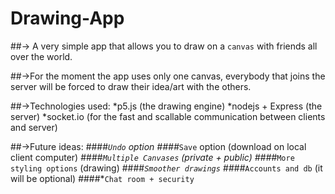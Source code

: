 # Drawing-App

##-> A very simple app that allows you to draw on a `canvas` with friends all over the world.

##->For the moment the app uses only one canvas, everybody that joins the server will be forced to draw their idea/art with the others.

##->Technologies used:
    *p5.js (the drawing engine)
    *nodejs + Express (the server)
    *socket.io (for the fast and scallable communication between clients and server)

##->Future ideas:
####*`Undo` option
####*`Save` option (download on local client computer)
####*`Multiple Canvases` (private + public)
####*`More styling options` (drawing)
####*`Smoother drawings`
####*`Accounts and db` (it will be optional)
####*`Chat room + security`
